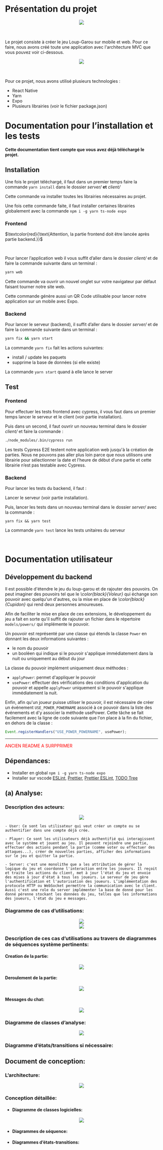 # Présentation du projet
<p align="center">
    <img src="asset/imageReadme.png">
</p>


<br><br>
Le projet consiste à créer le jeu Loup-Garou sur mobile et web. Pour ce faire, nous avons créé toute une application avec l'architecture MVC que vous pouvez voir ci-dessous.


<p align="center">
    <img src="documentation/global/out/mvc.png">
</p>

<br><br>
Pour ce projet, nous avons utilisé plusieurs technologies :

* React Native
* Yarn
* Expo
* Plusieurs librairies (voir le fichier package.json)

# Documentation pour l’installation et les tests

**Cette documentation tient compte que vous avez déjà téléchargé le projet.**

## Installation
Une fois le projet téléchargé, il faut dans un premier temps faire la commande `yarn install` dans le dossier *server/* **et** *client/*

Cette commande va installer toutes les librairies nécessaires au projet.

Une fois cette commande faite, il faut installer certaines librairies globalement avec la commande `npm i -g yarn ts-node expo`


### Frontend
$\textcolor{red}{\text{Attention, la partie frontend doit être lancée après partie backend.}}$ 

<br>

Pour lancer l’application web il vous suffit d’aller dans le dossier *client/* et de faire la commande suivante dans un terminal :
```bash
yarn web
```

Cette commande va ouvrir un nouvel onglet sur votre navigateur par défaut faisant tourner notre site web. 

Cette commande génère aussi un QR Code utilisable pour lancer notre application sur un mobile avec Expo.



### Backend
Pour lancer le serveur (backend), il suffit d’aller dans le dossier *server/* et de faire la commande suivante dans un terminal :
```bash
yarn fix && yarn start
```

La commande `yarn fix` fait les actions suivantes:

  - install / update les paquets
  - supprime la base de données (si elle existe)

La commande `yarn start` quand à elle lance le server




## Test 
### Frontend
Pour effectuer les tests frontend avec cypress, il vous faut dans un premier temps lancer le serveur et le client (voir partie installation). 

Puis dans un second, il faut ouvrir un nouveau terminal dans le dossier *client/* et faire la commande : 
```bash
./node_modules/.bin/cypress run
```

Les tests Cypress E2E testent notre application web jusqu'à la création de parties. Nous ne pouvons pas aller plus loin parce que nous utilisons une librairie pour sélectionner la date et l'heure de début d’une partie et cette librairie n’est pas testable avec Cypress.

### Backend
Pour lancer les tests du backend, il faut : 

Lancer le serveur (voir partie installation).

Puis, lancer les tests dans un nouveau terminal dans le dossier *server/* avec la commande :
```
yarn fix && yarn test
```
La commande `yarn test` lance les tests unitaires du serveur


<br>

# Documentation utilisateur
## Développement du backend

Il est possible d'étendre le jeu du loup-garou et de rajouter des pouvoirs. On peut imaginer des pouvoirs tel que le *\color{black}{Voleur}* qui échange son pouvoir avec quelqu'un d'autres, ou la mise en place de *\color{black}{Cupidon}* qui rend deux personnes amoureuses.  
  
Afin de faciliter le mise en place de ces extensions, le développement du jeu a fait en sorte qu'il suffit de rajouter un fichier dans le répertoire `models/powers/` qui implémente le pouvoir.  
  
Un pouvoir est représenté par une classe qui étends la classe `Power` en donnant les deux informations suivantes :

- le nom du pouvoir
- un booléen qui indique si le pouvoir s'applique immédiatement dans la nuit ou uniquement au début du jour

La classe du pouvoir implément uniquement deux méthodes :

- `applyPower`: permet d'appliquer le pouvoir
- `usePower`: effectuer des vérifications des conditions d'application du pouvoir et appelle `applyPower` uniquement si le pouvoir s'applique immédiatement la nuit.

Enfin, afin qu'un joueur puisse utiliser le pouvoir, il est nécessaire de créer un événement `USE_POWER_POWERNAME` associé à ce pouvoir dans la liste des événements et d'y associer la méthode usePower. Cette tâche se fait facilement avec la ligne de code suivante que l'on place à la fin du fichier, en dehors de la classe :

```ts
Event.registerHandlers("USE_POWER_POWERNAME", usePower);
```


---
<span style="color:red">
ANCIEN README A SURPPRIMER
</span>


## Dépendances: 

- Installer en global `npm i -g yarn ts-node expo`
- Installer sur vscode [ESLint](https://marketplace.visualstudio.com/items?itemName=dbaeumer.vscode-eslint), [Prettier](https://marketplace.visualstudio.com/items?itemName=esbenp.prettier-vscode), [Prettier ESLint](https://marketplace.visualstudio.com/items?itemName=rvest.vs-code-prettier-eslint), [TODO Tree](https://marketplace.visualstudio.com/items?itemName=Gruntfuggly.todo-tree)












## (a) Analyse:

### Description des acteurs:
    
<center>
    <img src="documentation/global/out/acteurs.png">
</center>

    - User: Ce sont les utilisateur qui veut créer un compte ou se authentifier dans une compte déjà crée.
    
    - Player: Ce sont les utilisateurs déjà authentifié qui interagissent avec le système et jouent au jeu. Il peuvent rejoindre une partie, effectuer des actions pendant la partie (comme voter ou effectuer des attaques...), créer de nouvelles parties, afficher des informations sur le jeu et quitter la partie.

    - Server: c'est une monolithe que a les attribution de gérer la logique du jeu et coordonne l'interaction entre les joueurs. Il reçoit et traite les actions du client, met à jour l'état du jeu et envoie des mises à jour d'état à tous les joueurs. Le serveur de jeu gère l'authentification et l'autorisation des joueurs. L’implémentation des protocole HTTP ou WebSocket permettre la communication avec le client. Aussi c'est une role du server implémenter la base de donné pour les donné pérenne stockant les données du jeu, telles que les informations des joueurs, l'état du jeu e messages.

### Diagramme de cas d’utilisations:

<center>
    <img src="documentation/client/out/use_case.png">
</center>

<center>
    <img src="documentation/server/out/use_case.png">
</center>




### Description de ces cas d’utilisations au travers de diagrammes de séquences système pertinents:

#### Creation de la partie:

<center>
    <img src="documentation/global/out/sequence_analyse_creation_partie.png">
</center>

#### Deroulement de la partie:

<center>
    <img src="documentation/global/out/sequence_analyse_deroulement_partie.png">
</center>

#### Messages du chat:

<center>
    <img src="documentation/global/out/sequence_analyse_message_chat.png">
</center>

### Diagramme de classes d’analyse:

<center>
    <img src="documentation/server/out/diagramme_de_classes_analyse.png">
</center>

### Diagramme d’états/transitions si nécessaire:

## Document de conception:

### L’architecture:

<center>
    <img src="documentation/global/out/mvc.png">
</center>



### Conception détaillée:

- #### Diagramme de classes logicielles:

<center>
    <img src="documentation/server/out/classe_models.png">
</center>

- #### Diagrammes de séquence:

- #### Diagrammes d’états-transitions: